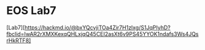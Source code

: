 # EOS Lab7

[Lab7][https://hackmd.io/@bxYQcvjiTOa4Zir7H1zlxg/S1JqPIyhD?fbclid=IwAR2rXMXKexqQHLxjqQ45CEI2asXt6v9PS45YYOK1ndafs3Ws4JQsrHkRTF8]